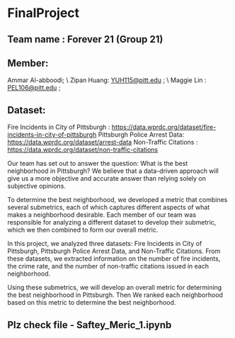 # FinalProject

## Team name : Forever 21 (Group 21)

## Member:  
Ammar Al-abboodi; \\
Zipan Huang: YUH115@pitt.edu ; \\
Maggie Lin : PEL106@pitt.edu ;

## Dataset: 
Fire Incidents in City of Pittsburgh  : https://data.wprdc.org/dataset/fire-incidents-in-city-of-pittsburgh
Pittsburgh Police Arrest Data:  https://data.wprdc.org/dataset/arrest-data
Non-Traffic Citations : https://data.wprdc.org/dataset/non-traffic-citations


Our team has set out to answer the question: What is the best neighborhood in Pittsburgh? We believe that a data-driven approach will give us a more objective and accurate answer than relying solely on subjective opinions.

To determine the best neighborhood, we developed a metric that combines several submetrics, each of which captures different aspects of what makes a neighborhood desirable. Each member of our team was responsible for analyzing a different dataset to develop their submetric, which we then combined to form our overall metric.

In this project, we analyzed three datasets: Fire Incidents in City of Pittsburgh, Pittsburgh Police Arrest Data, and Non-Traffic Citations. From these datasets, we extracted information on the number of fire incidents, the crime rate, and the number of non-traffic citations issued in each neighborhood.

Using these submetrics, we will develop an overall metric for determining the best neighborhood in Pittsburgh. Then We ranked each neighborhood based on this metric to determine the best neighborhood.

## Plz check file - Saftey_Meric_1.ipynb
